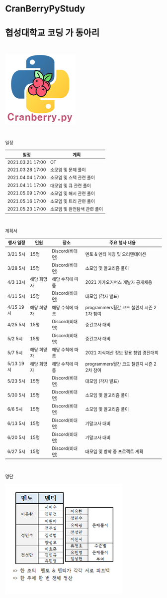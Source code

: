 # CranBerryPyStudy
<h1>협성대학교 코딩 가 동아리</h1> <br>

![Image](Image/CranBerryPyStudyImage.png)

<br>

일정

|  일정   |   계획    |
|--------|-----------|
|2021.03.21 17:00| OT |
|2021.03.28 17:00|  소모임 및 문제 풀이  |
|2021.04.04 17:00| 소모임 및 스택 관련 풀이|
|2021.04.11 17:00| 대모임 및 큐 관련 풀이|
|2021.05.09 17:00| 소모임 및 해시 관련 풀이|
|2021.05.16 17:00| 소모임 및 트리 관련 풀이|
|2021.05.23 17:00| 소모임 및 완전탐색 관련 풀이|

<br>

계획서

|행사 일정|인원|장소|주요 행사 내용|
|--------|---|----|------------|
|3/21 5시|15명|Discord(비대면)|멘토 & 멘티 매칭 및 오리엔테이션|
|3/28 5시|15명|Discord(비대면)|소모임 및 알고리즘 풀이|
|4/3 13시|해당 희망자|해당 수칙에 따름|2021 카카오커머스 개발자 공개채용|
|4/11 5시|15명|Discord(비대면)|대모임 (각자 발표)|
|4/15 19시|해당 희망자|해당 수칙에 따름|programmers월간 코드 챌린지 시즌 2 1차 참여|
|4/25 5시|15명|Discord(비대면)|중간고사 대비|
|5/2 5시|15명|Discord(비대면)|중간고사 대비|
|5/7 5시|해당 희망자|해당 수칙에 따름|2021 지식재산 정보 활용 창업 경진대회|
|5/13 19시|해당 희망자|해당 수칙에 따름|programmers월간 코드 챌린지 시즌 2 2차 참여|
|5/23 5시|15명|Discord(비대면)|대모임 (각자 발표)|
|5/30 5시|15명|Discord(비대면)|소모임 및 알고리즘 풀이|
|6/6 5시|15명|Discord(비대면)|소모임 및 알고리즘 풀이|
|6/13 5시|15명|Discord(비대면)|기말고사 대비|
|6/20 5시|15명|Discord(비대면)|기말고사 대비|
|6/27 5시|15명|Discord(비대면)|대모임 및 방학 중 프로젝트 계획|

<br>

명단

![Image](Image/person_img.png)
